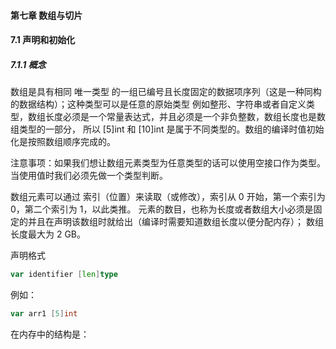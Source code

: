 #### 第七章 数组与切片

#### 7.1 声明和初始化

##### 7.1.1 概念

数组是具有相同 唯一类型 的一组已编号且长度固定的数据项序列（这是一种同构的数据结构）；这种类型可以是任意的原始类型
例如整形、字符串或者自定义类型，数组长度必须是一个常量表达式，并且必须是一个非负整数，数组长度也是数组类型的一部分，
所以 [5]int 和 [10]int 是属于不同类型的。数组的编译时值初始化是按照数组顺序完成的。  

注意事项：如果我们想让数组元素类型为任意类型的话可以使用空接口作为类型。当使用值时我们必须先做一个类型判断。  

数组元素可以通过 索引（位置）来读取（或修改），索引从 0 开始，第一个索引为 0，第二个索引为 1，以此类推。
元素的数目，也称为长度或者数组大小必须是固定的并且在声明该数组时就给出（编译时需要知道数组长度以便分配内存）；
数组长度最大为 2 GB。  

声明格式

~~~go
var identifier [len]type
~~~

例如：

~~~go
var arr1 [5]int
~~~

在内存中的结构是：

[](https://github.com/cpken/theWayToGoNote/img/07-1.png)

